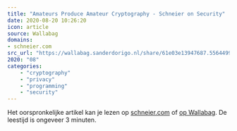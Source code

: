 ```yaml
---
title: "Amateurs Produce Amateur Cryptography - Schneier on Security"
date: 2020-08-20 10:26:20
icon: article
source: Wallabag
domains:
- schneier.com
src_url: "https://wallabag.sanderdorigo.nl/share/61e03e13947687.55644994"
2020: "08"
categories:
    - "cryptography"
    - "privacy"
    - "programming"
    - "security"
---
```

Het oorspronkelijke artikel kan je lezen op [schneier.com](https://www.schneier.com/blog/archives/2015/05/amateurs_produc.html) of [op Wallabag](https://wallabag.sanderdorigo.nl/share/61e03e13947687.55644994). De leestijd is ongeveer 3 minuten.